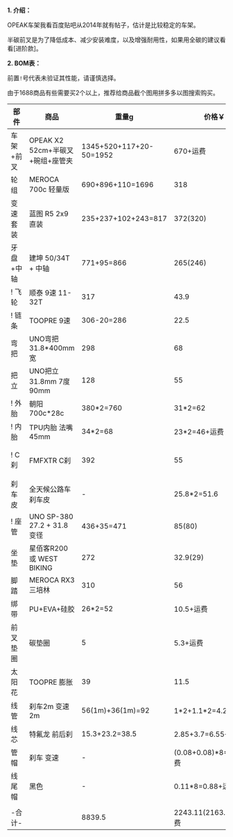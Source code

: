 **1. 介绍：**

OPEAK车架我看百度贴吧从2014年就有帖子，估计是比较稳定的车架。

半碳前叉是为了降低成本、减少安装难度，以及增强耐用性，如果用全碳的建议看看[进阶款]。

**2. BOM表：**

前置`!`号代表未验证其性能，请谨慎选择。

由于1688商品有些需要买2个以上，推荐给商品截个图用拼多多以图搜索购买。

| 部件 | 商品 | 重量g | 价格￥ | 链接 |
| - | - | - | - | - |
| 车架+前叉 | OPEAK X2 52cm+半碳叉+碗组+座管夹 | 1345+520+117+20-50=1952 | 670+运费 | [淘宝](https://item.taobao.com/item.htm?spm=a1z10.5-c.w4002-3801465620.13.30c15910CaLIhS&id=12930538895) |
| 轮组 | MEROCA 700c 轻量版 | 690+896+110=1696 | 318 | [天猫](https://s.click.taobao.com/t?e=m%3D2%26s%3DypdiseLut2Vw4vFB6t2Z2ueEDrYVVa64MljcGUdc4HdyINtkUhsv0Km5leiqswaUt3h8CUvoNV%2FFTlrzds37%2FgLwMG9TgUkNcLWR2kup2vFNRq4euO%2Fww2MWGduSpLInDoqEt4dKdN30KBFKq4PCnx4%2FMEUz7aVQ5R3vnK7gGdzEX1hlZoQF%2B%2F1SarTXhIOTUdDn0Cj7EhNCuo%2FRtLFP1Wu7fV9LtTmPi%2FRU4sFki%2BPZr7akiIV6E01CAasUJDUR2m1odvImS5y0zvIVVx%2BPc2%2F51BzEHetfR64YuvOYe%2BM0BZR61DeP2wyW7mQwqx7e&union_lens=lensId%3APUB%401694053217%40210577ba_0b08_18a6d70b603_6f97%4001%40eyJmbG9vcklkIjozMTA2OSwiic3BtQiiI6Il9wb3J0YWxfdjJfdG9vbF9saW5rc19wYWdlX2hvbWVfaW5kZXhfaHRtIn0ie) |
| 变速套装 | 蓝图 R5 2x9 直装 | 235+237+102+243=817 | 372(320) | [淘宝](https://item.taobao.com/item.htm?spm=a21n57.1.0.0.25f8523cTE4IFJ&id=655320398132&ns=1&abbucket=1#detail) |
| 牙盘+中轴 | 建坤 50/34T + 中轴 | 771+95=866 | 265(246) | [淘宝](https://s.click.taobao.com/t?e=m%3D2%26s%3Dz%2BOxKXAQX9Rw4vFB6t2Z2ueEDrYVVa64Dm1dJ6eadalyINtkUhsv0Km5leiqswaUDvqHVnDHZOvFTlrzds37%2FgLwMG9TgUkNcLWR2kup2vFNRq4euO%2Fww2MWGduSpLInDoqEt4dKdN30KBFKq4PCn%2F4bXX91ojar%2FqfLGM5skDaySbHmSI7wOmd1HQKKxkiFAVKvOBNtWvpARiffBSWiwUlSNxFJmZIAC4VPFcBR%2FoxRVqQgWLBWAwMps7dhR%2Fni%2FIfu8%2F7itpBweiXfaVH60dSopZirJ9MMDCwgJQxof5b9wDKAuIOvBMYOae24fhW0&union_lens=lensId%3APUB%401694053306%4021055b80_0b0c_18a6d7210e6_45ec%4001%40eyJmbG9vcklkIjozMTA2OSwiic3BtQiiI6Il9wb3J0YWxfdjJfdG9vbF9saW5rc19wYWdlX2hvbWVfaW5kZXhfaHRtIn0ie)、[淘宝](https://s.click.taobao.com/t?e=m%3D2%26s%3D25MIybDSgVtw4vFB6t2Z2ueEDrYVVa64Dm1dJ6eadalyINtkUhsv0Km5leiqswaUzz6zgI1fZL3FTlrzds37%2FgLwMG9TgUkNcLWR2kup2vFNRq4euO%2Fww2MWGduSpLInDoqEt4dKdN30KBFKq4PCn4dcwPvptYZwghdCobgzONCySbHmSI7wOmd1HQKKxkiFAVKvOBNtWvol1H1ZJBt0AtQNczlYSPItWGZhpXJAHdu9TwKcsHa1z%2BrBt3HUtu7FX4YXxbhdy16PgysBSxHfUOXVLEPDWL24p%2Fwx3bRWK%2F6zLq%2FnRWnK1SGFCzYOOqAQ&union_lens=lensId%3APUB%401694053323%40212a8f48_0c48_18a6d725259_0d35%4001%40eyJmbG9vcklkIjozMTA2OSwiic3BtQiiI6Il9wb3J0YWxfdjJfdG9vbF9saW5rc19wYWdlX2hvbWVfaW5kZXhfaHRtIn0ie) |
| ! 飞轮 | 顺泰 9速 11-32T | 317 | 43.9 | [淘宝](https://s.click.taobao.com/t?e=m%3D2%26s%3Du%2FiNluzqtrVw4vFB6t2Z2ueEDrYVVa64Dm1dJ6eadalyINtkUhsv0Km5leiqswaU9gERx%2BSm1SfFTlrzds37%2FgLwMG9TgUkNcLWR2kup2vFNRq4euO%2Fww2MWGduSpLInDoqEt4dKdN30KBFKq4PCn1izKXjKvTEgaLWTy9GDFUii1jMNxDhLMnotgd7NXRy%2F3OppJwt5ethCTVhPax2ZRnTew08iB3ZRFoe4AoueXNc3cC9cA9PK73MLZXTmgHMQnPyb5qmg7DAYAFIc%2FbD%2Fi5GZ9wPRcXV%2BBfuqljaE3xpNzuMLUNyvdEHIT%2F5PBlcgyAUDYWOGayIhhQs2DjqgEA%3D%3D&union_lens=lensId%3APUB%401694053385%4021080676_0c9f_18a6d7346da_0cae%4001%40eyJmbG9vcklkIjozMTA2OSwiic3BtQiiI6Il9wb3J0YWxfdjJfdG9vbF9saW5rc19wYWdlX2hvbWVfaW5kZXhfaHRtIn0ie) |
| ! 链条 | TOOPRE 9速 | 306-20=286 | 22.5 | [淘宝](https://s.click.taobao.com/t?e=m%3D2%26s%3DOjswrQbv9Mxw4vFB6t2Z2ueEDrYVVa64MljcGUdc4HdyINtkUhsv0Km5leiqswaU6vFecR8G%2FoXFTlrzds37%2FgLwMG9TgUkNcLWR2kup2vFNRq4euO%2Fww2MWGduSpLInDoqEt4dKdN30KBFKq4PCnx4%2FMEUz7aVQFqr8%2BP8RY9WpasR2r0VZZv1SarTXhIOT%2FcbizUjsed%2Bt%2FgsUrPt28byZfZQx%2B8FPyto15o%2FOJrRfb4FEMkbtUOcC%2BVi%2BTRluXEUi0sDs%2BWdP7qa1tU3ZgS3jKrSQZrKg2Ri9Bm4jDHegZ4hAvgWL0bBAS8ZzndIdZZ55A6mwB3MhhQs2DjqgEA%3D%3D&union_lens=lensId%3APUB%401694053412%402103e6f4_0c79_18a6d73afe2_7ef4%4001%40eyJmbG9vcklkIjozMTA2OSwiic3BtQiiI6Il9wb3J0YWxfdjJfdG9vbF9saW5rc19wYWdlX2hvbWVfaW5kZXhfaHRtIn0ie) |
| 弯把 | UNO弯把 31.8\*400mm宽 | 298 | 68 | [淘宝](https://s.click.taobao.com/t?e=m%3D2%26s%3DRZZXQgCz7a5w4vFB6t2Z2ueEDrYVVa64Dm1dJ6eadalyINtkUhsv0Km5leiqswaUXEa1A8T23UjFTlrzds37%2FgLwMG9TgUkNcLWR2kup2vFNRq4euO%2Fww2MWGduSpLInDoqEt4dKdN30KBFKq4PCn%2F4bXX91ojar%2FqfLGM5skDaySbHmSI7wOmd1HQKKxkiFAVKvOBNtWvqTXceO7iv1HCNaOT58C5Ne9K2w%2Fe8%2FXH2frksm3BctmsmoPAtPw7e4nfDM3D%2BOVSVweiXfaVH60dSopZirJ9MMwotei%2FtrcqJ8K7NUYlLCVMYOae24fhW0&union_lens=lensId%3APUB%401694053533%402127e7f0_0c20_18a6d75890f_92b1%4001%40eyJmbG9vcklkIjozMTA2OSwiic3BtQiiI6Il9wb3J0YWxfdjJfdG9vbF9saW5rc19wYWdlX2hvbWVfaW5kZXhfaHRtIn0ie) |
| 把立 | UNO把立 31.8mm 7度90mm | 128 | 55 | [淘宝](https://item.taobao.com/item.htm?spm=a1z09.2.0.0.49592e8dHzsX9P&id=521116614839&_u=61qg6u5535ee) |
| ! 外胎 | 朝阳 700c\*28c | 380\*2=760 | 31\*2=62 | [淘宝](https://item.taobao.com/item.htm?spm=a21n57.1.0.0.1210523c1GiOEf&id=588295807582&ns=1&abbucket=1#detail) |
| ! 内胎 | TPU内胎 法嘴45mm | 34\*2=68 | 23\*2=46+运费 | [1688](https://detail.1688.com/offer/710785025665.html) |
| ! C刹 | FMFXTR C刹 | 392 | 55 | [天猫](https://s.click.taobao.com/t?e=m%3D2%26s%3Dgh%2BZ6wYX2Q9w4vFB6t2Z2ueEDrYVVa64MljcGUdc4HdyINtkUhsv0BoWcADJT2bDjTj4KK5tHIPFTlrzds37%2FgLwMG9TgUkNcLWR2kup2vFNRq4euO%2Fww2MWGduSpLInDoqEt4dKdN30KBFKq4PCnx4%2FMEUz7aVQeJhFnsYn4utsJ%2B%2B2VN3cwv1SarTXhIOT%2FcbizUjsed%2BULXQz%2FQTFABn%2F%2Bv3xRLuyEWDwQBhBOZmRr0mZgBQ2WqIdthaVhkM15yfoAGgbWTBP7qa1tU3ZgS3jKrSQZrKg2Ri9Bm4jDHegZ4hAvgWL0dR9zpKnKV4rPkNA0PYFg5ohhQs2DjqgEA%3D%3D&union_lens=lensId%3APUB%401694054055%402104e310_0c84_18a6d7d7efb_b65b%4001%40eyJmbG9vcklkIjozMTA2OSwiic3BtQiiI6Il9wb3J0YWxfdjJfdG9vbF9saW5rc19wYWdlX2hvbWVfaW5kZXhfaHRtIn0ie)、[淘宝](https://item.taobao.com/item.htm?spm=a1z10.5-c-s.w4002-23916658984.12.24e35f84giH15s&id=661930255543) |
| 刹车皮 | 全天候公路车刹车皮 | - | 25.8\*2=51.6 | [天猫](https://s.click.taobao.com/t?e=m%3D2%26s%3Dwy7BeL25hhpw4vFB6t2Z2ueEDrYVVa64MljcGUdc4HdyINtkUhsv0BoWcADJT2bDMcJC%2B62ICh3FTlrzds37%2FgLwMG9TgUkNcLWR2kup2vFNRq4euO%2Fww2MWGduSpLInDoqEt4dKdN30KBFKq4PCnx4%2FMEUz7aVQ5R3vnK7gGdzEX1hlZoQF%2B%2F1SarTXhIOTUdDn0Cj7EhNNUGINvr%2BOgjsu8a%2FuZ4CxK35MGDXyjMrGcZ%2BfSS7Uzw1qlnTVl0nu4clQO0RjJsujO9AJYjY8CXJ%2BwEVkOqHF%2FasCdS0uCG6lu3JoMyPOALfqK1v6Bu2O&union_lens=lensId%3APUB%401694054094%40213f4f0f_0b26_18a6d7e187e_b712%4001%40eyJmbG9vcklkIjozMTA2OSwiic3BtQiiI6Il9wb3J0YWxfdjJfdG9vbF9saW5rc19wYWdlX2hvbWVfaW5kZXhfaHRtIn0ie)、[1688](https://detail.1688.com/offer/578647183148.html)                                                                   |
| ! 座管 | UNO SP-380 27.2 + 31.8变径 | 436+35=471 | 85(80) | [淘宝](https://s.click.taobao.com/t?e=m%3D2%26s%3DhgNS4QKj0rFw4vFB6t2Z2ueEDrYVVa64Dm1dJ6eadalyINtkUhsv0BoWcADJT2bDWPyDNVUZX5TFTlrzds37%2FgLwMG9TgUkNcLWR2kup2vFNRq4euO%2Fww2MWGduSpLInDoqEt4dKdN30KBFKq4PCnznOSI1%2F8IMOKtgJC0FXep3NEPXytV9ALoS4zvCRUrquKVOig5Fjbt46y3wPqS1mJe%2BFqcgEdHKCMfqWcng3MIl1MsMgD9ryzgNM4lBLd1HDjCYtYGASbzRUrFwjXfRKMROfYmExpA2104bt%2FCh0HCZKVueWiGNwnz3mxbfto%2FVIrsoryzNsdWY%3D&union_lens=lensId%3APUB%401694054169%400b87bd25_09f8_18a6d7f3c96_b096%4001%40eyJmbG9vcklkIjozMTA2OSwiic3BtQiiI6Il9wb3J0YWxfdjJfdG9vbF9saW5rc19wYWdlX2hvbWVfaW5kZXhfaHRtIn0ie) |
| 坐垫 | 星佰客R200 或 WEST BIKING | 272 | 32.9(29) | [淘宝](https://item.taobao.com/item.htm?spm=a21n57.1.0.0.4863523csZguKU&id=680915097365&ns=1&abbucket=12#detail) |
| 脚踏 | MEROCA RX3 三培林 | 310 | 56 | [淘宝](https://item.taobao.com/item.htm?spm=a1z09.2.0.0.49592e8dHzsX9P&id=682774886077&_u=61qg6u55522e) |
| 绑带 | PU+EVA+硅胶 | 26\*2=52 | 10.5+运费 | [1688](https://detail.1688.com/offer/650402099816.html) |
| 前叉垫圈 | 碳垫圈 | 5 | 5.3+运费 | [1688](https://detail.1688.com/offer/597981292186.html) |
| 太阳花 | TOOPRE 膨胀 | 39 | 11.5 | [天猫](https://s.click.taobao.com/t?e=m%3D2%26s%3DhscBAnpjj19w4vFB6t2Z2ueEDrYVVa64MljcGUdc4HdyINtkUhsv0BoWcADJT2bDq09tlIJJB0fFTlrzds37%2FgLwMG9TgUkNcLWR2kup2vFNRq4euO%2Fww2MWGduSpLInDoqEt4dKdN30KBFKq4PCnx4%2FMEUz7aVQFqr8%2BP8RY9WpasR2r0VZZv1SarTXhIOTUdDn0Cj7EhN4t064QgUH4yH%2FwJcxMDlUn3xSS5S6HTb1LlS7NMlGs5pZKLGcGKo6BKA9YfwO%2Fc20zvIVVx%2BPc2%2F51BzEHetfNNfp2ftM1ha37MC4377uvc9kxRRHfUqm&union_lens=lensId%3APUB%401694054233%4021075a3f_0a35_18a6d8036cb_e420%4001%40eyJmbG9vcklkIjozMTA2OSwiic3BtQiiI6Il9wb3J0YWxfdjJfdG9vbF9saW5rc19wYWdlX2hvbWVfaW5kZXhfaHRtIn0ie) |
| 线管 | 刹车2m 变速2m | 56(1m)+36(1m)=92 | 1\*2+1.1\*2=4.2+运费 | [1688](https://s.click.1688.com/t?e=BA049C3094A99029D3512DF26E6FCDAF511A51CE6A554CA22B0078EFC8D6974766F7656F127EA4639C3C18A93C557272A2F21CDAD9127E48C9E046AAFA583720DECD81F4FAA2C4A3EE88DF51B5998389F07E2C81EA94C7779BEF7FC70E6D4182AABD2FAE4779DAEC4AC35174D978C9EDCFD550FD85771E8A7FAC35122D96D6FC) |
| 线芯 | 特氟龙 前后刹 | 15.3+23.2=38.5 | 2.85+3.7=6.55+运费 | [1688](https://s.click.1688.com/t?e=BA049C3094A99029D3512DF26E6FCDAF511A51CE6A554CA22B0078EFC8D6974766F7656F127EA463F0ACE120BD48D2B072635C32F43A1F4D9F02ECC65E7B833A35C7F2CDAB1F1C0BB5EFDAF83B1F8C2EF07E2C81EA94C7779BEF7FC70E6D418259F7592B4D5215EA3EEB1EA42300AE70595020E3CDF5227B0846A2EE962C69AD) |
| 管帽 | 刹车 变速 | - | (0.08+0.08)\*8=1.28+运费 | [1688](https://s.click.1688.com/t?e=BA049C3094A99029D3512DF26E6FCDAF511A51CE6A554CA22B0078EFC8D6974766F7656F127EA4639BC79B5647030B14CEB82B7BABA9B86805F84FE65C6701BFA896C425BBD6544E964A42C92E18D677F07E2C81EA94C7779BEF7FC70E6D418290DE5CEB38B11EE09E6CD6DE843582087D405D139AB750893A9B23EB00A5A18E) |
| 线尾帽 | 黑色 | - | 0.11\*8=0.88+运费 | [1688](https://detail.1688.com/offer/655504360366.html) |
| | | | | |
| -合计- | | 8839.5 | 2243.11(2163.21)+运费 | |
